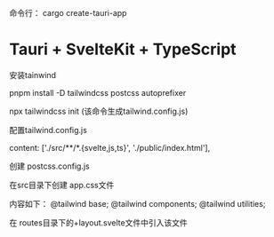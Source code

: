 

命令行： cargo create-tauri-app

# Tauri + SvelteKit + TypeScript


安装tainwind 


pnpm install -D tailwindcss postcss autoprefixer


npx tailwindcss init  (该命令生成tailwind.config.js)


配置tailwind.config.js


content: ['./src/**/*.{svelte,js,ts}', './public/index.html'],


创建 postcss.config.js

在src目录下创建 app.css文件

内容如下：
@tailwind base;
@tailwind components;
@tailwind utilities;

在 routes目录下的+layout.svelte文件中引入该文件

